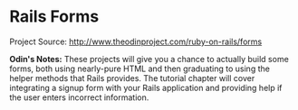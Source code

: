 # Rails Forms

Project Source: http://www.theodinproject.com/ruby-on-rails/forms

**Odin's Notes:** These projects will give you a chance to actually build some forms, both using nearly-pure HTML and then graduating to using the helper methods that Rails provides. The tutorial chapter will cover integrating a signup form with your Rails application and providing help if the user enters incorrect information.